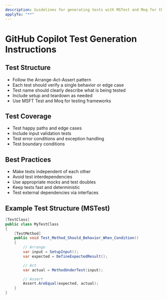 ```yaml
---
description: Guidelines for generating tests with MSTest and Moq for the Notebook Automation project.
applyTo: "**"
---
```


# GitHub Copilot Test Generation Instructions

## Test Structure

- Follow the Arrange-Act-Assert pattern
- Each test should verify a single behavior or edge case
- Test name should clearly describe what is being tested
- Include setup and teardown as needed
- Use MSFT Test and Moq for testing frameworks

## Test Coverage

- Test happy paths and edge cases
- Include input validation tests
- Test error conditions and exception handling
- Test boundary conditions

## Best Practices

- Make tests independent of each other
- Avoid test interdependencies
- Use appropriate mocks and test doubles
- Keep tests fast and deterministic
- Test external dependencies via interfaces

## Example Test Structure (MSTest)

```csharp
[TestClass]
public class MyTestClass
{
    [TestMethod]
    public void Test_Method_Should_Behavior_When_Condition()
    {
        // Arrange
        var input = SetupInput();
        var expected = DefineExpectedResult();

        // Act
        var actual = MethodUnderTest(input);

        // Assert
        Assert.AreEqual(expected, actual);
    }
}
```